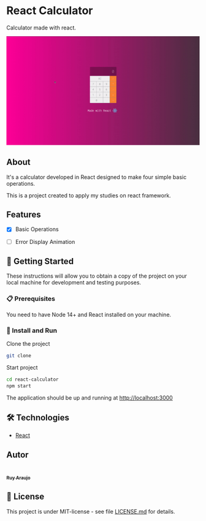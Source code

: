 # React Calculator

Calculator made with react.

<p align="center">
<img src="./public/web-preview.gif" alt="Gabriel de Jesus" border="0">
</p>


## About
It's a calculator developed in React designed to make four simple basic operations.

This is a project created to apply my studies on react framework.


## Features

- [x] Basic Operations
- [ ] Error Display Animation


## 🚀 Getting Started

These instructions will allow you to obtain a copy of the project on your local machine for development and testing purposes.


### 📋 Prerequisites

You need to have Node 14+ and React installed on your machine.


### 🔧 Install and Run

Clone the project
```sh
git clone
```

Start project

```sh
cd react-calculator
npm start
```
The application should be up and running at [http://localhost:3000](http://localhost:3000)


## 🛠️ Technologies

* [React](https://reactjs.org/)


## Autor

<a href="https://github.com/Ruy-Araujo">
 <img style="border-radius: 50%;" src="https://avatars.githubusercontent.com/u/53796141?v=4" width="100px;" alt=""/>
 <br />
 <sub><b>Ruy Araujo</b></sub></a> 

## 📄 License

This project is under MIT-license - see file [LICENSE.md](https://github.com/usuario/projeto/licenca) for details.


